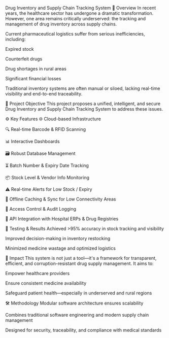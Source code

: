  Drug Inventory and Supply Chain Tracking System
📌 Overview
In recent years, the healthcare sector has undergone a dramatic transformation. However, one area remains critically underserved: the tracking and management of drug inventory across supply chains.

Current pharmaceutical logistics suffer from serious inefficiencies, including:

Expired stock

Counterfeit drugs

Drug shortages in rural areas

Significant financial losses

Traditional inventory systems are often manual or siloed, lacking real-time visibility and end-to-end traceability.

🚀 Project Objective
This project proposes a unified, intelligent, and secure Drug Inventory and Supply Chain Tracking System to address these issues.

⚙️ Key Features
🌐 Cloud-based Infrastructure

🔍 Real-time Barcode & RFID Scanning

📊 Interactive Dashboards

🗃️ Robust Database Management

⏳ Batch Number & Expiry Date Tracking

📦 Stock Level & Vendor Info Monitoring

⚠️ Real-time Alerts for Low Stock / Expiry

📶 Offline Caching & Sync for Low Connectivity Areas

🔐 Access Control & Audit Logging

🔄 API Integration with Hospital ERPs & Drug Registries

🧪 Testing & Results
Achieved >95% accuracy in stock tracking and visibility

Improved decision-making in inventory restocking

Minimized medicine wastage and optimized logistics

🏥 Impact
This system is not just a tool—it's a framework for transparent, efficient, and corruption-resistant drug supply management. It aims to:

Empower healthcare providers

Ensure consistent medicine availability

Safeguard patient health—especially in underserved and rural regions

🛠️ Methodology
Modular software architecture ensures scalability

Combines traditional software engineering and modern supply chain management

Designed for security, traceability, and compliance with medical standards
